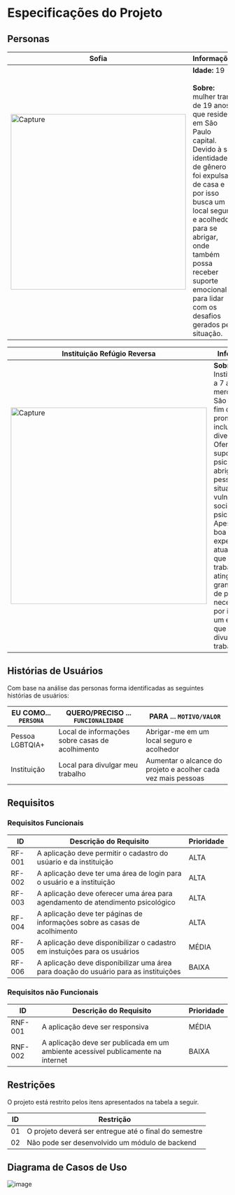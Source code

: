 # Especificações do Projeto

## Personas

| Sofia  | Informações |
| ------------- | ------------- |
| <img width="400" alt="Capture" src="https://img.freepik.com/fotos-premium/uma-fotografia-de-uma-pessoa-em-pe-na-frente-de-um-fundo-de-cor-branca-solida_896360-18120.jpg">  | **Idade:** 19 <br> <br> **Sobre:** mulher trans de 19 anos que reside em São Paulo capital. Devido à sua identidade de gênero foi expulsa de casa e por isso busca um local seguro e acolhedor para se abrigar, onde também possa receber suporte emocional para lidar com os desafios gerados pela situação. |

| Instituição Refúgio Reversa | Informações |
| ------------- | ------------- |
| <img width="448" alt="Capture" src="https://abrace.com.br/wp-content/uploads/2023/06/Casa-de-Apoio-1-1024x683.jpg">  | **Sobre:** A Instituição  atua a 7 anos no mercado de São Paulo a fim de promover inclusão e diversidade. Oferece suporte psicológico e abrigo a pessoas em situação de vulnerabilidade social e psicológica. Apesar de uma boa experiância de atuação, sente que seu trabalho não atinge um grande grupo de pessoas necessitadas, por isso, busca um espaço em que possa divulgar seu trabalho. |


## Histórias de Usuários

Com base na análise das personas forma identificadas as seguintes histórias de usuários:

|EU COMO... `PERSONA`| QUERO/PRECISO ... `FUNCIONALIDADE` |PARA ... `MOTIVO/VALOR`                 |
|--------------------|------------------------------------|----------------------------------------|
|Pessoa LGBTQIA+  | Local de informações sobre casas de acolhimento                       | Abrigar-me em um local seguro e acolhedor |
|Instituição      | Local para divulgar meu trabalho                                      | Aumentar o alcance do projeto e acolher cada vez mais pessoas |



## Requisitos
### Requisitos Funcionais

|ID    | Descrição do Requisito  | Prioridade |
|------|-----------------------------------------|----|
|RF-001| A aplicação deve permitir o cadastro do usúario e da instituição | ALTA | 
|RF-002| A aplicação deve ter uma área de login para o usuário e a instituição | ALTA|
|RF-003| A aplicação deve oferecer uma área para agendamento de atendimento psicológico | ALTA |
|RF-004| A aplicação deve ter páginas de informações sobre as casas de acolhimento | ALTA |
|RF-005| A aplicação deve disponibilizar o cadastro em instuições para os usuários  | MÉDIA |
|RF-006| A aplicação deve disponibilizar uma área para doação do usuário para as instituições  | BAIXA |

### Requisitos não Funcionais

|ID     | Descrição do Requisito  |Prioridade |
|-------|-------------------------|----|
|RNF-001| A aplicação deve ser responsiva | MÉDIA | 
|RNF-002| A aplicação deve ser publicada em um ambiente acessível publicamente na internet |  BAIXA | 


## Restrições

O projeto está restrito pelos itens apresentados na tabela a seguir.

|ID| Restrição                                             |
|--|-------------------------------------------------------|
|01| O projeto deverá ser entregue até o final do semestre |
|02| Não pode ser desenvolvido um módulo de backend        |



## Diagrama de Casos de Uso

![image](https://github.com/ICEI-PUC-Minas-PMV-ADS/PMV-ADS-2024-1-E2-ProjAcolheQueer/assets/114714846/d149de2f-8661-4fc4-87f5-6e15e6c7c50d)




